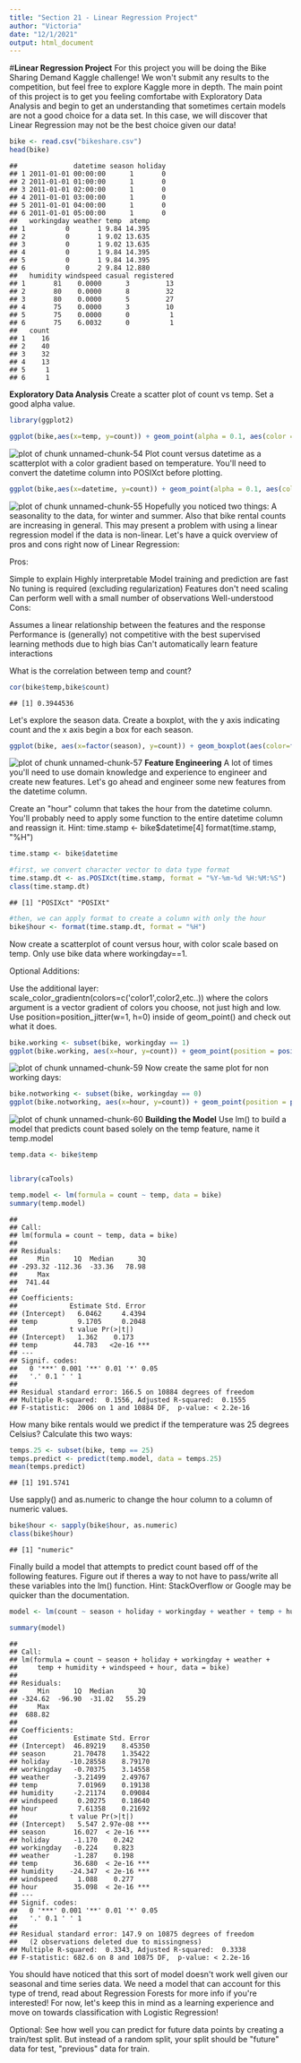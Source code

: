 ```yaml
---
title: "Section 21 - Linear Regression Project"
author: "Victoria"
date: "12/1/2021"
output: html_document
---
```




#**Linear Regression Project**
For this project you will be doing the Bike Sharing Demand Kaggle challenge! We won't submit any results to the competition, but feel free to explore Kaggle more in depth. The main point of this project is to get you feeling comfortabe with Exploratory Data Analysis and begin to get an understanding that sometimes certain models are not a good choice for a data set. In this case, we will discover that Linear Regression may not be the best choice given our data!

```r
bike <- read.csv("bikeshare.csv")
head(bike)
```

```
##              datetime season holiday
## 1 2011-01-01 00:00:00      1       0
## 2 2011-01-01 01:00:00      1       0
## 3 2011-01-01 02:00:00      1       0
## 4 2011-01-01 03:00:00      1       0
## 5 2011-01-01 04:00:00      1       0
## 6 2011-01-01 05:00:00      1       0
##   workingday weather temp  atemp
## 1          0       1 9.84 14.395
## 2          0       1 9.02 13.635
## 3          0       1 9.02 13.635
## 4          0       1 9.84 14.395
## 5          0       1 9.84 14.395
## 6          0       2 9.84 12.880
##   humidity windspeed casual registered
## 1       81    0.0000      3         13
## 2       80    0.0000      8         32
## 3       80    0.0000      5         27
## 4       75    0.0000      3         10
## 5       75    0.0000      0          1
## 6       75    6.0032      0          1
##   count
## 1    16
## 2    40
## 3    32
## 4    13
## 5     1
## 6     1
```

**Exploratory Data Analysis**
Create a scatter plot of count vs temp. Set a good alpha value.

```r
library(ggplot2)

ggplot(bike,aes(x=temp, y=count)) + geom_point(alpha = 0.1, aes(color = temp))
```

![plot of chunk unnamed-chunk-54](figure/unnamed-chunk-54-1.png)
Plot count versus datetime as a scatterplot with a color gradient based on temperature. You'll need to convert the datetime column into POSIXct before plotting.

```r
ggplot(bike,aes(x=datetime, y=count)) + geom_point(alpha = 0.1, aes(color = temp)) + scale_colour_gradient(low="blue",high="red")
```

![plot of chunk unnamed-chunk-55](figure/unnamed-chunk-55-1.png)
Hopefully you noticed two things: A seasonality to the data, for winter and summer. Also that bike rental counts are increasing in general. This may present a problem with using a linear regression model if the data is non-linear. Let's have a quick overview of pros and cons right now of Linear Regression:

Pros:

Simple to explain
Highly interpretable
Model training and prediction are fast
No tuning is required (excluding regularization)
Features don't need scaling
Can perform well with a small number of observations
Well-understood
Cons:

Assumes a linear relationship between the features and the response
Performance is (generally) not competitive with the best supervised learning methods due to high bias
Can't automatically learn feature interactions

What is the correlation between temp and count?

```r
cor(bike$temp,bike$count)
```

```
## [1] 0.3944536
```
Let's explore the season data. Create a boxplot, with the y axis indicating count and the x axis begin a box for each season.

```r
ggplot(bike, aes(x=factor(season), y=count)) + geom_boxplot(aes(color=factor(season)))
```

![plot of chunk unnamed-chunk-57](figure/unnamed-chunk-57-1.png)
**Feature Engineering**
A lot of times you'll need to use domain knowledge and experience to engineer and create new features. Let's go ahead and engineer some new features from the datetime column.

Create an "hour" column that takes the hour from the datetime column. You'll probably need to apply some function to the entire datetime column and reassign it. Hint: time.stamp <- bike$datetime[4]
format(time.stamp, "%H")

```r
time.stamp <- bike$datetime

#first, we convert character vector to data type format
time.stamp.dt <- as.POSIXct(time.stamp, format = "%Y-%m-%d %H:%M:%S")
class(time.stamp.dt)
```

```
## [1] "POSIXct" "POSIXt"
```

```r
#then, we can apply format to create a column with only the hour
bike$hour <- format(time.stamp.dt, format = "%H")
```
Now create a scatterplot of count versus hour, with color scale based on temp. Only use bike data where workingday==1.

Optional Additions:

Use the additional layer: scale_color_gradientn(colors=c('color1',color2,etc..)) where the colors argument is a vector gradient of colors you choose, not just high and low.
Use position=position_jitter(w=1, h=0) inside of geom_point() and check out what it does.

```r
bike.working <- subset(bike, workingday == 1)
ggplot(bike.working, aes(x=hour, y=count)) + geom_point(position = position_jitter(w=1,h=0), aes(color = temp), alpha=0.5) + scale_color_gradientn(colors = c("blue", "green", "yellow", "red"))
```

![plot of chunk unnamed-chunk-59](figure/unnamed-chunk-59-1.png)
Now create the same plot for non working days:

```r
bike.notworking <- subset(bike, workingday == 0)
ggplot(bike.notworking, aes(x=hour, y=count)) + geom_point(position = position_jitter(w=1,h=0), aes(color = temp), alpha=0.5) + scale_color_gradientn(colors = c("blue", "green", "yellow", "red"))
```

![plot of chunk unnamed-chunk-60](figure/unnamed-chunk-60-1.png)
**Building the Model**
Use lm() to build a model that predicts count based solely on the temp feature, name it temp.model

```r
temp.data <- bike$temp


library(caTools)

temp.model <- lm(formula = count ~ temp, data = bike)
summary(temp.model)
```

```
## 
## Call:
## lm(formula = count ~ temp, data = bike)
## 
## Residuals:
##     Min      1Q  Median      3Q 
## -293.32 -112.36  -33.36   78.98 
##     Max 
##  741.44 
## 
## Coefficients:
##             Estimate Std. Error
## (Intercept)   6.0462     4.4394
## temp          9.1705     0.2048
##             t value Pr(>|t|)    
## (Intercept)   1.362    0.173    
## temp         44.783   <2e-16 ***
## ---
## Signif. codes:  
##   0 '***' 0.001 '**' 0.01 '*' 0.05
##   '.' 0.1 ' ' 1
## 
## Residual standard error: 166.5 on 10884 degrees of freedom
## Multiple R-squared:  0.1556,	Adjusted R-squared:  0.1555 
## F-statistic:  2006 on 1 and 10884 DF,  p-value: < 2.2e-16
```
How many bike rentals would we predict if the temperature was 25 degrees Celsius? Calculate this two ways:

```r
temps.25 <- subset(bike, temp == 25)
temps.predict <- predict(temp.model, data = temps.25)
mean(temps.predict)
```

```
## [1] 191.5741
```
Use sapply() and as.numeric to change the hour column to a column of numeric values.

```r
bike$hour <- sapply(bike$hour, as.numeric)
class(bike$hour)
```

```
## [1] "numeric"
```
Finally build a model that attempts to predict count based off of the following features. Figure out if theres a way to not have to pass/write all these variables into the lm() function. Hint: StackOverflow or Google may be quicker than the documentation.

```r
model <- lm(count ~ season + holiday + workingday + weather + temp + humidity + windspeed + hour, data = bike)

summary(model)
```

```
## 
## Call:
## lm(formula = count ~ season + holiday + workingday + weather + 
##     temp + humidity + windspeed + hour, data = bike)
## 
## Residuals:
##     Min      1Q  Median      3Q 
## -324.62  -96.90  -31.02   55.29 
##     Max 
##  688.82 
## 
## Coefficients:
##              Estimate Std. Error
## (Intercept)  46.89219    8.45350
## season       21.70478    1.35422
## holiday     -10.28558    8.79170
## workingday   -0.70375    3.14558
## weather      -3.21499    2.49767
## temp          7.01969    0.19138
## humidity     -2.21174    0.09084
## windspeed     0.20275    0.18640
## hour          7.61358    0.21692
##             t value Pr(>|t|)    
## (Intercept)   5.547 2.97e-08 ***
## season       16.027  < 2e-16 ***
## holiday      -1.170    0.242    
## workingday   -0.224    0.823    
## weather      -1.287    0.198    
## temp         36.680  < 2e-16 ***
## humidity    -24.347  < 2e-16 ***
## windspeed     1.088    0.277    
## hour         35.098  < 2e-16 ***
## ---
## Signif. codes:  
##   0 '***' 0.001 '**' 0.01 '*' 0.05
##   '.' 0.1 ' ' 1
## 
## Residual standard error: 147.9 on 10875 degrees of freedom
##   (2 observations deleted due to missingness)
## Multiple R-squared:  0.3343,	Adjusted R-squared:  0.3338 
## F-statistic: 682.6 on 8 and 10875 DF,  p-value: < 2.2e-16
```

You should have noticed that this sort of model doesn't work well given our seasonal and time series data. We need a model that can account for this type of trend, read about Regression Forests for more info if you're interested! For now, let's keep this in mind as a learning experience and move on towards classification with Logistic Regression!

Optional: See how well you can predict for future data points by creating a train/test split. But instead of a random split, your split should be "future" data for test, "previous" data for train.
